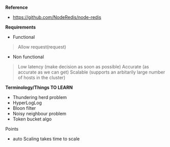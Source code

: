 **Reference**
- https://github.com/NodeRedis/node-redis

**Requirements**

- Functional
> Allow request(request)

- Non functional
> Low latency (make decision as soon as possible)
> Accurate (as accurate as we can get)
> Scalable (supports an arbitarily large number of hosts in the cluster)


**Terminology/Things TO LEARN**

- Thundering herd problem
- HyperLogLog
- Bloon filter
- Noisy neighbour problem
- Token bucket algo 

Points
- auto Scaling takes time to scale 

